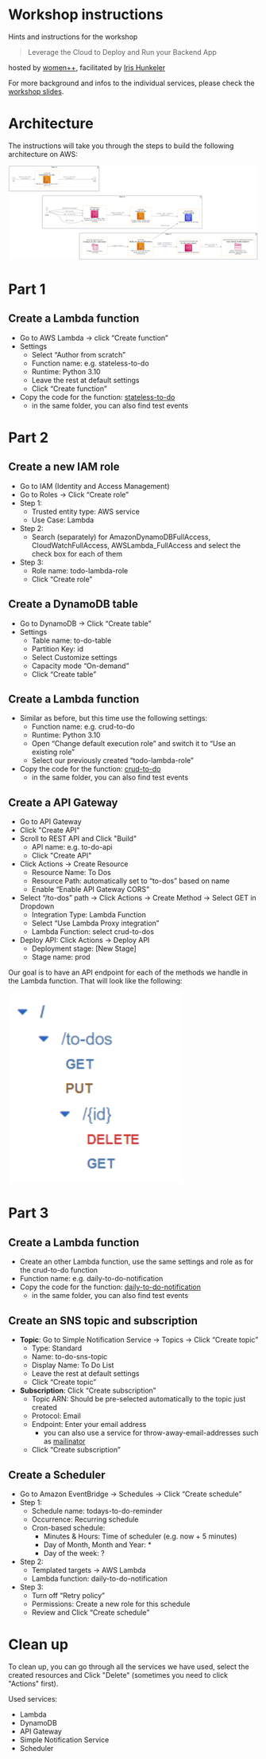 # Workshop instructions

Hints and instructions for the workshop 

> Leverage the Cloud to Deploy and Run your Backend App

hosted by [women++](https://www.womenplusplus.ch/), facilitated by [Iris Hunkeler](https://www.linkedin.com/in/iris-hunkeler/)

For more background and infos to the individual services, please check the [workshop slides](Slides_LeverageTheCloudToDeployAndRunYourBackendApp.pdf).

# Architecture
The instructions will take you through the steps to build the following architecture on AWS:

![aws-architecture](rendered/aws-architecture.png)

# Part 1

## Create a Lambda function
* Go to AWS Lambda → click “Create function”
* Settings
  * Select “Author from scratch”
  * Function name: e.g. stateless-to-do
  * Runtime: Python 3.10
  * Leave the rest at default settings
  * Click “Create function”
* Copy the code for the function: [stateless-to-do](../lambda_functions/stateless_to_do/app.py)
  * in the same folder, you can also find test events

# Part 2

## Create a new IAM role
* Go to IAM (Identity and Access Management)
* Go to Roles → Click “Create role”
* Step 1:
  * Trusted entity type: AWS service
  * Use Case: Lambda
* Step 2:
  * Search (separately) for AmazonDynamoDBFullAccess, CloudWatchFullAccess, AWSLambda_FullAccess and select the check box for each of them
* Step 3:
  * Role name: todo-lambda-role
  * Click “Create role”

## Create a DynamoDB table
* Go to DynamoDB → Click “Create table”
* Settings
  * Table name: to-do-table
  * Partition Key: id
  * Select Customize settings
  * Capacity mode “On-demand”
  * Click “Create table”

## Create a Lambda function
* Similar as before, but this time use the following settings: 
  * Function name: e.g. crud-to-do
  * Runtime: Python 3.10
  * Open “Change default execution role” and switch it to “Use an existing role”
  * Select our previously created “todo-lambda-role”
* Copy the code for the function: [crud-to-do](../lambda_functions/crud-to-do/app.py)
  * in the same folder, you can also find test events
  
## Create a API Gateway
* Go to API Gateway
* Click "Create API"
* Scroll to REST API and Click "Build"
  * API name: e.g. to-do-api
  * Click "Create API"
* Click Actions → Create Resource
  * Resource Name: To Dos
  * Resource Path: automatically set to “to-dos” based on name
  * Enable “Enable API Gateway CORS”
* Select “/to-dos” path → Click Actions → Create Method → Select GET in Dropdown
  * Integration Type: Lambda Function
  * Select “Use Lambda Proxy integration”
  * Lambda Function: select crud-to-dos
* Deploy API: Click Actions → Deploy API
  * Deployment stage: [New Stage]
  * Stage name: prod

Our goal is to have an API endpoint for each of the methods we handle in the Lambda function. That will look like the following:

![structure](api-gateway-structure.png)

# Part 3

## Create a Lambda function
* Create an other Lambda function, use the same settings and role as for the crud-to-do function
* Function name: e.g. daily-to-do-notification
* Copy the code for the function: [daily-to-do-notification](../lambda_functions/daily-to-do-notification/app.py)
  * in the same folder, you can also find test events

## Create an SNS topic and subscription
* **Topic**: Go to Simple Notification Service → Topics → Click “Create topic”
  * Type: Standard
  * Name: to-do-sns-topic
  * Display Name: To Do List
  * Leave the rest at default settings
  * Click “Create topic”
* **Subscription**: Click “Create subscription”
  * Topic ARN: Should be pre-selected automatically to the topic just created
  * Protocol: Email
  * Endpoint: Enter your email address
    * you can also use a service for throw-away-email-addresses such as [mailinator](https://www.mailinator.com/)
  * Click “Create subscription”

## Create a Scheduler
* Go to Amazon EventBridge → Schedules → Click “Create schedule”
* Step 1:
  * Schedule name: todays-to-do-reminder
  * Occurrence: Recurring schedule
  * Cron-based schedule: 
    * Minutes & Hours: Time of scheduler (e.g. now + 5 minutes)
    * Day of Month, Month and Year: *
    * Day of the week: ?
* Step 2:
  * Templated targets → AWS Lambda
  * Lambda function: daily-to-do-notification
* Step 3:
  * Turn off “Retry policy”
  * Permissions: Create a new role for this schedule
  * Review and Click “Create schedule”


# Clean up
To clean up, you can go through all the services we have used, select the created resources and Click "Delete" 
(sometimes you need to click "Actions" first).

Used services:
* Lambda
* DynamoDB
* API Gateway
* Simple Notification Service
* Scheduler
